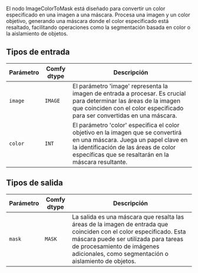 
El nodo ImageColorToMask está diseñado para convertir un color especificado en una imagen a una máscara. Procesa una imagen y un color objetivo, generando una máscara donde el color especificado está resaltado, facilitando operaciones como la segmentación basada en color o la aislamiento de objetos.
## Tipos de entrada

| Parámetro | Comfy dtype | Descripción |
|-----------|-------------|-------------|
| `image`   | `IMAGE`     | El parámetro 'image' representa la imagen de entrada a procesar. Es crucial para determinar las áreas de la imagen que coinciden con el color especificado para ser convertidas en una máscara. |
| `color`   | `INT`       | El parámetro 'color' especifica el color objetivo en la imagen que se convertirá en una máscara. Juega un papel clave en la identificación de las áreas de color específicas que se resaltarán en la máscara resultante. |

## Tipos de salida

| Parámetro | Comfy dtype | Descripción |
|-----------|-------------|-------------|
| `mask`    | `MASK`      | La salida es una máscara que resalta las áreas de la imagen de entrada que coinciden con el color especificado. Esta máscara puede ser utilizada para tareas de procesamiento de imágenes adicionales, como segmentación o aislamiento de objetos. |